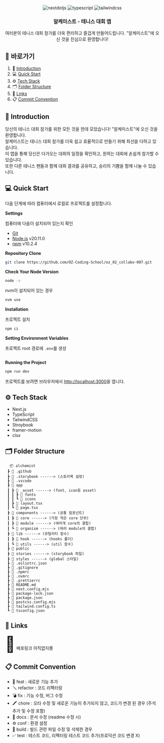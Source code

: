 <div align="center">
  <br />
  <!-- 프로젝트 이미지 -->
  <br />
  
  <div>
    <img src="https://img.shields.io/badge/-Next_JS-black?style=for-the-badge&logoColor=white&logo=nextdotjs&color=000000" alt="nextdotjs" />
    <img src="https://img.shields.io/badge/-TypeScript-black?style=for-the-badge&logoColor=white&logo=typescript&color=3178C6" alt="typescript" />
    <img src="https://img.shields.io/badge/-Tailwind_CSS-black?style=for-the-badge&logoColor=white&logo=tailwindcss&color=06B6D4" alt="tailwindcss" />
  </div>

  <h3 align="center">알케미스트 - 테니스 대회 앱</h3>

   <div align="center">
     여러분의 테니스 대회 참가를 더욱 편리하고 즐겁게 만들어드립니다. "알케미스트"에 오신 것을 진심으로 환영합니다!
    </div>
</div>

## 📌 <a name="table">바로가기</a>

1. 🎾 [Introduction](#introduction)
2. 💻 [Quick Start](#quick-start)
3. ⚙️ [Tech Stack](#tech-stack)
4. 🗂️ [Folder Structure](#folder-structure)
5. 🔗 [Links](#links)
6. 📋 [Commit Convention](#commit-convention)

## <a name="introduction">🎾 Introduction</a>

당신의 테니스 대회 참가를 위한 모든 것을 한데 모았습니다! "알케미스트"에 오신 것을 환영합니다. <br/> 알케미스트는 테니스 대회 참가를 더욱 쉽고 효율적으로 만들기 위해 최선을 다하고 있습니다. <br/> 이 앱을 통해 당신은 다가오는 대회의 일정을 확인하고, 원하는 대회에 손쉽게 참가할 수 있습니다. <br/> 또한 다른 테니스 팬들과 함께 대회 결과를 공유하고, 승리의 기쁨을 함께 나눌 수 있습니다.

## <a name="quick-start">💻 Quick Start</a>

다음 단계에 따라 컴퓨터에서 로컬로 프로젝트를 설정합니다.

**Settings**

컴퓨터에 다음이 설치되어 있는지 확인

- [Git](https://git-scm.com/)
- [Node.js](https://nodejs.org/en) v20.11.0
- [npm](https://www.npmjs.com/) v10.2.4

**Repository Clone**

```bash
git clone https://github.com/OZ-Coding-School/oz_02_collabo-007.git
```

**Check Your Node Version**

```bash
node -v
```

nvm이 설치되어 있는 경우

```bash
nvm use
```

**Installation**

프로젝트 설치

```bash
npm ci
```

**Setting Environment Variables**

프로젝트 root 경로에 `.env`를 생성

```env

```

**Running the Project**

```bash
npm run dev
```

프로젝트를 보려면 브라우저에서 [http://localhost:3000](http://localhost:3000)을 엽니다.

## <a name="tech-stack">⚙️ Tech Stack</a>

- Next.js
- TypeScript
- TailwindCSS
- Stroybook
- framer-motion
- clsx

## <a name="folder-structure">🗂️ Folder Structure</a>

```
  📦 alchemist
 ┣ 📂 .github
 ┣ 📂 .storybook ------> (스토리북 설정)
 ┣ 📂 .vscode
 ┣ 📂 app
 ┃ ┣ 📂 _asset ------> (font, icon등 asset)
 ┃ ┃ ┣ 📂 fonts
 ┃ ┃ ┗ 📂 icons
 ┃ ┣ 📜 layout.tsx
 ┃ ┗ 📜 page.tsx
 ┣ 📂 components ------> (공통 컴포넌트)
 ┃ ┣ 📂 core ------> (가장 작은 core 단위)
 ┃ ┣ 📂 module ------> (여러개 core의 결합)
 ┃ ┗ 📂 organism ------> (여러 module의 결합)
 ┣ 📂 lib ------> (유틸리티 함수)
 ┃ ┣ 📂 hook ------> (hooks 폴더)
 ┃ ┗ 📂 utils ------> (util 함수)
 ┣ 📂 public
 ┣ 📂 stories ------> (storybook 파일)
 ┣ 📂 styles ------> (global 스타일)
 ┣ 📜 .eslintrc.json
 ┣ 📜 .gitignore
 ┣ 📜 .npmrc
 ┣ 📜 .nvmrc
 ┣ 📜 .prettierrc
 ┣ 📜 README.md
 ┣ 📜 next.config.mjs
 ┣ 📜 package-lock.json
 ┣ 📜 package.json
 ┣ 📜 postcss.config.mjs
 ┣ 📜 tailwind.config.ts
 ┗ 📜 tsconfig.json
```

## <a name="links">🔗 Links</a>

<span style="font-size:50px">🤪</span> 배포링크 아직없지롱

## <a name="commit-convention">📋 Commit Convention</a>

- 🎉 feat : 새로운 기능 추가
- 🪛 refactor : 코드 리팩터링
- 💣 fix : 기능 수정, 버그 수정
- 🖍️ chore : 오타 수정 및 새로운 기능이 추가되지 않고, 코드가 변경 된 경우 (주석 추가 및 수정 포함)
- 📝 docs : 문서 수정 (readme 수정 시)
- ⚙️ conf : 환경 설정
- 🗿 build : 빌드 관련 파일 수정 및 삭제한 경우
- ✅ test : 테스트 코드, 리팩터링 테스트 코드 추가(프로덕션 코드 변경 X)
